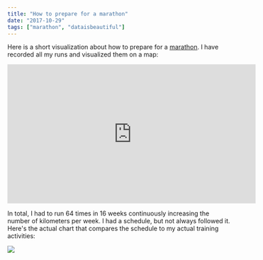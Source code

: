 ```yaml
---
title: "How to prepare for a marathon"
date: "2017-10-29"
tags: ["marathon", "dataisbeautiful"]
---
```


Here is a short visualization about how to prepare for a [marathon](official). I have recorded all my runs and visualized them on a map:

<iframe width="560" height="315" src="https://www.youtube.com/embed/kv6IM8TxeDk" frameborder="0" allow="accelerometer; autoplay; encrypted-media; gyroscope; picture-in-picture" allowfullscreen></iframe>

In total, I had to run 64 times in 16 weeks continuously increasing the number of kilometers per week. I had a schedule, but not always followed it. Here's the actual chart that compares the schedule to my actual training activities:

<img src="schedule.png" class="img-fluid" />
